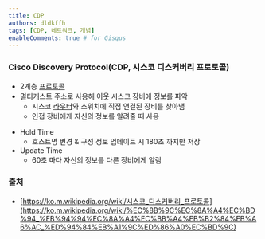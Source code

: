```yaml
---
title: CDP
authors: dldkffh
tags: [CDP, 네트워크, 개념]
enableComments: true # for Gisqus
---
```


### Cisco Discovery Protocol(CDP, 시스코 디스커버리 프로토콜)

- 2계층 [프로토콜](https://ko.m.wikipedia.org/wiki/%ED%94%84%EB%A1%9C%ED%86%A0%EC%BD%9C)
- 멀티캐스트 주소로 사용해 이웃 시스코 장비에 정보를 파악
    - 시스코 [라우터](https://ko.m.wikipedia.org/wiki/%EB%9D%BC%EC%9A%B0%ED%84%B0)와 스위치에 직접 연결된 장비를 찾아냄
    - 인접 장비에게 자신의 정보를 알려줄 때 사용
<!--truncate-->
- Hold Time
    - 호스트명 변경 & 구성 정보 업데이트 시 180초 까지만 저장
- Update Time
    - 60초 마다 자신의 정보를 다른 장비에게 알림

### 출처

- [https://ko.m.wikipedia.org/wiki/시스코_디스커버리_프로토콜](https://ko.m.wikipedia.org/wiki/%EC%8B%9C%EC%8A%A4%EC%BD%94_%EB%94%94%EC%8A%A4%EC%BB%A4%EB%B2%84%EB%A6%AC_%ED%94%84%EB%A1%9C%ED%86%A0%EC%BD%9C)
